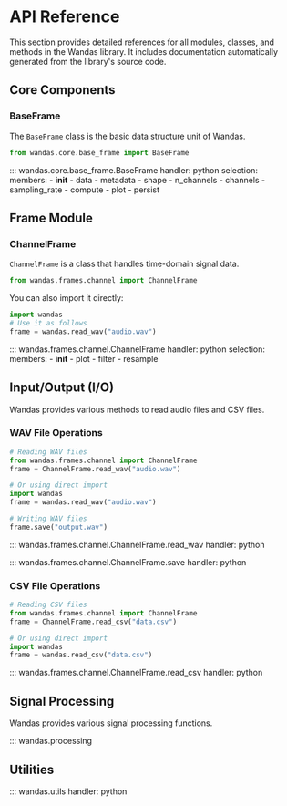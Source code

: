 # API Reference

This section provides detailed references for all modules, classes, and methods in the Wandas library. It includes documentation automatically generated from the library's source code.

## Core Components

### BaseFrame

The `BaseFrame` class is the basic data structure unit of Wandas.

```python
from wandas.core.base_frame import BaseFrame
```

::: wandas.core.base_frame.BaseFrame
    handler: python
    selection:
      members:
        - __init__
        - data
        - metadata
        - shape
        - n_channels
        - channels
        - sampling_rate
        - compute
        - plot
        - persist

## Frame Module

### ChannelFrame

`ChannelFrame` is a class that handles time-domain signal data.

```python
from wandas.frames.channel import ChannelFrame
```

You can also import it directly:

```python
import wandas
# Use it as follows
frame = wandas.read_wav("audio.wav")
```

::: wandas.frames.channel.ChannelFrame
    handler: python
    selection:
      members:
        - __init__
        - plot
        - filter
        - resample

## Input/Output (I/O)

Wandas provides various methods to read audio files and CSV files.

### WAV File Operations

```python
# Reading WAV files
from wandas.frames.channel import ChannelFrame
frame = ChannelFrame.read_wav("audio.wav")

# Or using direct import
import wandas
frame = wandas.read_wav("audio.wav")

# Writing WAV files
frame.save("output.wav")
```

::: wandas.frames.channel.ChannelFrame.read_wav
    handler: python

::: wandas.frames.channel.ChannelFrame.save
    handler: python

### CSV File Operations

```python
# Reading CSV files
from wandas.frames.channel import ChannelFrame
frame = ChannelFrame.read_csv("data.csv")

# Or using direct import
import wandas
frame = wandas.read_csv("data.csv")
```

::: wandas.frames.channel.ChannelFrame.read_csv
    handler: python

## Signal Processing

Wandas provides various signal processing functions.

::: wandas.processing

## Utilities

::: wandas.utils
    handler: python
